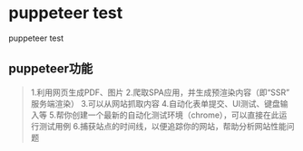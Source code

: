 # puppeteer test
puppeteer test

## puppeteer功能

> 1.利用网页生成PDF、图片 
  2.爬取SPA应用，并生成预渲染内容（即“SSR” 服务端渲染） 
  3.可以从网站抓取内容 
  4.自动化表单提交、UI测试、键盘输入等 
  5.帮你创建一个最新的自动化测试环境（chrome），可以直接在此运行测试用例 6.捕获站点的时间线，以便追踪你的网站，帮助分析网站性能问题